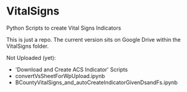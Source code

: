 # VitalSigns
Python Scripts to create Vital Signs Indicators

This is just a repo. The current version sits on Google Drive within the VitalSigns folder.


Not Uploaded (yet):
- 'Download and Create ACS Indicator' Scripts
- convertVsSheetForWpUpload.ipynb
- BCountyVitalSigns_and_autoCreateIndicatorGivenDsandFs.ipynb
